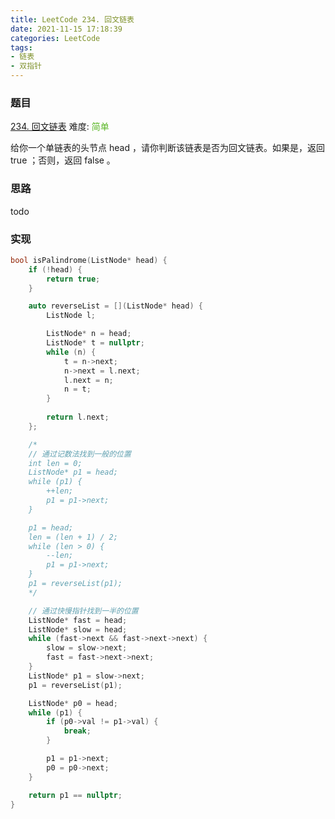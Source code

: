 ```yaml
---
title: LeetCode 234. 回文链表
date: 2021-11-15 17:18:39
categories: LeetCode
tags:
- 链表
- 双指针
---
```


### 题目
[234. 回文链表](https://leetcode-cn.com/problems/palindrome-linked-list/)
难度: <span style="color: rgba(90, 183, 38, 1);">简单</span>

给你一个单链表的头节点 head ，请你判断该链表是否为回文链表。如果是，返回 true ；否则，返回 false 。

<!-- more -->

### 思路
todo

### 实现
``` cpp
bool isPalindrome(ListNode* head) {
    if (!head) {
        return true;
    }

    auto reverseList = [](ListNode* head) {
        ListNode l;

        ListNode* n = head;
        ListNode* t = nullptr;
        while (n) {
            t = n->next;
            n->next = l.next;
            l.next = n;
            n = t;
        }
        
        return l.next;
    };

    /*
    // 通过记数法找到一般的位置
    int len = 0;
    ListNode* p1 = head;
    while (p1) {
        ++len;
        p1 = p1->next;
    }

    p1 = head;
    len = (len + 1) / 2;
    while (len > 0) {
        --len;
        p1 = p1->next;
    }
    p1 = reverseList(p1);
    */

    // 通过快慢指针找到一半的位置
    ListNode* fast = head;
    ListNode* slow = head;
    while (fast->next && fast->next->next) {
        slow = slow->next;
        fast = fast->next->next;
    }
    ListNode* p1 = slow->next;
    p1 = reverseList(p1);

    ListNode* p0 = head;
    while (p1) {
        if (p0->val != p1->val) {
            break;
        }

        p1 = p1->next;
        p0 = p0->next;
    }

    return p1 == nullptr;
}
```
